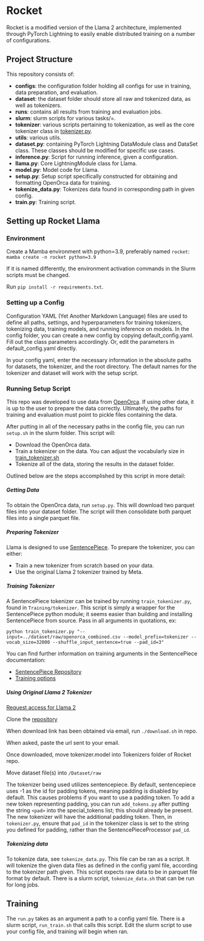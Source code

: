 # Rocket

Rocket is a modified version of the Llama 2 architecture, implemented through PyTorch Lightning to easily enable distributed training on a number of configurations.

## Project Structure

This repository consists of:

- **configs**: the configuration folder holding all configs for use in training, data preparation, and evaluation.
- **dataset**: the dataset folder should store all raw and tokenized data, as well as tokenizers.
- **runs**: contains all results from training and evaluation jobs.
- **slurm**: slurm scripts for various tasks/=.
- **tokenizer**: various scripts pertaining to tokenization, as well as the core tokenizer class in [tokenizer.py](./tokenizer/tokenizer.py).
- **utils**: various utils.
- **dataset.py**: containing PyTorch Lightning DataModule class and DataSet class. These classes should be modified for specific use cases.
- **inference.py**: Script for running inference, given a configuration.
- **llama.py**: Core LightningModule class for Llama.
- **model.py**: Model code for Llama.
- **setup.py**: Setup script specifically constructed for obtaining and formatting OpenOrca data for training.
- **tokenize_data.py**: Tokenizes data found in corresponding path in given config.
- **train.py**: Training script.

## Setting up Rocket Llama

### Environment

Create a Mamba environment with python=3.9, preferably named ```rocket```:
```mamba create -n rocket python=3.9```

If it is named differently, the environment activation commands in the Slurm scripts must be changed.

Run ```pip install -r requirements.txt```.

### Setting up a Config

Configuration YAML (Yet Another Markdown Language) files are used to define all paths, settings, and hyperparameters for training tokenizers, tokenizing data, training models, and running inference on models. In the config folder, you can create a new config by copying default_config.yaml. Fill out the class parameters accordingly. Or, edit the parameters in default_config.yaml directly.

In your config yaml, enter the necessary information in the absolute paths for datasets, the tokenizer, and the root directory. The default names for the tokenizer and dataset will work with the setup script.

### Running Setup Script

This repo was developed to use data from [OpenOrca](https://huggingface.co/datasets/Open-Orca/OpenOrca). If using other data, it is up to the user to prepare the data correctly. Ultimately, the paths for training and evaluation must point to pickle files containing the data.

After putting in all of the necessary paths in the config file, you can run ```setup.sh``` in the slurm folder. This script will:

- Download the OpenOrca data.
- Train a tokenizer on the data. You can adjust the vocabularly size in [train_tokenizer.sh](./slurm/train_tokenizer.sh)
- Tokenize all of the data, storing the results in the dataset folder.

Outlined below are the steps accomplished by this script in more detail:

##### Getting Data

To obtain the OpenOrca data, run ```setup.py```. This will download two parquet files into your dataset folder. The script will then consolidate both parquet files into a single parquet file.

##### Preparing Tokenizer

Llama is designed to use [SentencePiece](https://github.com/google/sentencepiece). To prepare the tokenizer, you can either:

- Train a new tokenizer from scratch based on your data.
- Use the original Llama 2 tokenizer trained by Meta.

##### Training Tokenizer

A SentencePiece tokenizer can be trained by running `train_tokenizer.py`, found in `Training/tokenizer`. This script is simply a wrapper for the SentencePiece python module; it seems easier than building and installing SentencePiece from source. Pass in all arguments in quotations, ex:

```python train_tokenizer.py "--input=../dataset/raw/openorca_combined.csv --model_prefix=tokenizer --vocab_size=32000 --shuffle_input_sentence=true --pad_id=3"```

You can find further information on training arguments in the SentencePiece documentation: 
- [SentencePiece Repository](https://github.com/google/sentencepiece)
- [Training options](https://github.com/google/sentencepiece/blob/master/doc/options.md)

##### Using Original Llama 2 Tokenizer

[Request access for Llama 2](https://ai.meta.com/resources/models-and-libraries/llama-downloads/)

Clone the [repository](https://github.com/facebookresearch/llama)

When download link has been obtained via email, run `./download.sh` in repo.

When asked, paste the url sent to your email.

Once downloaded, move tokenizer.model into Tokenizers folder of Rocket repo.

Move dataset file(s) into `/Dataset/raw`

The tokenizer being used utilizes sentencepiece. By default, sentencepiece uses -1 as the id for padding tokens, meaning padding is disabled by default. This causes problems if you want to use a padding token. To add a new token representing padding, you can run `add_tokens.py` after putting the string `<pad>` into the special_tokens list; this should already be present. The new tokenizer will have the additional padding token. Then, in `tokenizer.py`, ensure that `pad_id` in the tokenizer class is set to the string you defined for padding, rather than the SentencePieceProcessor `pad_id`.

##### Tokenizing data
To tokenize data, see `tokenize_data.py`. This file can be ran as a script. It will tokenize the given data files as defined in the config yaml file, according to the tokenizer path given. This script expects raw data to be in parquet file format by default. There is a slurm script, ```tokenize_data.sh``` that can be run for long jobs.

## Training

The `run.py` takes as an argument a path to a config yaml file. There is a slurm script, ```run_train.sh``` that calls this script. Edit the slurm script to use your config file, and training will begin when ran.
